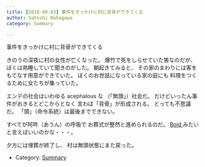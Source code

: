 ```yaml
---
title: [2018-09-03] 事件をきっかけに村に背骨ができてくる
author: Satoshi Nakagawa
category: Summary

---
```


事件をきっかけに村に背骨ができてくる

 きのうの深夜に村の女性が亡くなった。
爆竹で死をしらせていた筈なのだが、
ぼくは熟睡していて聞きのがした。
朝起きてみると、
その家のまわりには客をもてなす用意ができていた。
ぼくのお世話になっている家の庭にも
料理をつくるために女たちが集っていた。

 エンデの社会はいわゆる acephalous な
（「無頭」）社会だ。
だけどいったん事件がおきるとどこからとなく
言わば「背骨」が形成される。
とっても不思議だ。
「頭」（命令系統）は最後までできない。

<!--more-->

 すべてが阿吽（あうん）の呼吸で
お葬式が整然と進められるのだ。
[Boid ](https://ja.wikipedia.org/wiki/%E3%83%9C%E3%82%A4%E3%83%89_(%E4%BA%BA%E5%B7%A5%E7%94%9F%E5%91%BD))みたいと言えばいいのかな・・・。

 夕方には埋葬が終了し、
村は無頭状態にまた戻った。

- Category: [Summary](https://merapano.github.io/categories.html#Summary)

